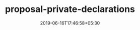---
title: "proposal-private-declarations"
date: 2019-06-16T17:46:58+05:30
type: "organisations"
org_name: "Ecma TC39"
repo_desc: "Private Declarations Proposal at Stage 1"
repo_link: https://github.com/tc39/proposal-private-declarations


---